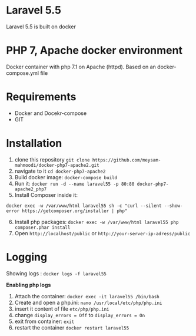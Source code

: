 # Laravel 5.5
Laravel 5.5 is built on docker

# PHP 7, Apache docker environment
Docker container with php 7.1 on Apache (httpd). Based on an docker-compose.yml file

# Requirements
- Docker and Docekr-compose
- GIT

# Installation
1. clone this repository `git clone https://github.com/meysam-mahmoodi/docker-php7-apache2.git`
2. navigate to it `cd docker-php7-apache2`
3. Build docker image: `docker-compose build`
4. Run it: `docker run -d --name laravel55 -p 80:80 docker-php7-apache2_php7`
5. Install Composer inside it: 
```
docker exec -w /var/www/html laravel55 sh -c "curl --silent --show-error https://getcomposer.org/installer | php"
```
6. Install php packages: 
```docker exec -w /var/www/html laravel55 php composer.phar install ```
7. Open `http://localhost/public` or `http://your-server-ip-adress/public`

# Logging
Showing logs : `docker logs -f laravel55`

**Enabling php logs**
1. Attach the container: `docker exec -it laravel55 /bin/bash`
2. Create and open a php.ini: `nano /usr/local/etc/php/php.ini`
3. insert it content of file `etc/php/php.ini`
4. change `display_errors = Off` to `display_errors = On`
5. exit from container: `exit`
6. restart the container `docker restart laravel55`
